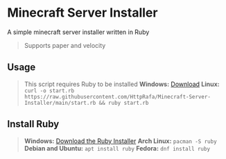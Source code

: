 # Minecraft Server Installer
A simple minecraft server installer written in Ruby
> Supports paper and velocity

## Usage
> This script requires Ruby to be installed
> **Windows:** [Download](https://raw.githubusercontent.com/HttpRafa/Minecraft-Server-Installer/main/start.rb)
> **Linux:** `curl -o start.rb https://raw.githubusercontent.com/HttpRafa/Minecraft-Server-Installer/main/start.rb && ruby start.rb`

## Install Ruby
> **Windows:** [Download the Ruby Installer](https://rubyinstaller.org/downloads/)
> **Arch Linux:** `pacman -S ruby`
> **Debian and Ubuntu:** `apt install ruby`
> **Fedora:** `dnf install ruby`